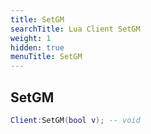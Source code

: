 ```yaml
---
title: SetGM
searchTitle: Lua Client SetGM
weight: 1
hidden: true
menuTitle: SetGM
---
```

## SetGM
```lua
Client:SetGM(bool v); -- void
```